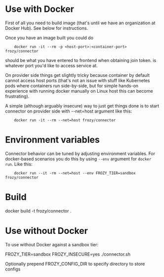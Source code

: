 # Use with Docker

First of all you need to build image (that's until we have an organization at
Docker Hub). See below for instructions.

Once you have an image built you could do

        docker run -it --rm -p <host-port>:<container-port> frozy/connector

<container-port> should be what you have entered to frontend when obtaining join
token. <host-port> is whatever port you'd like to access service at.

On provider side things get slightly tricky because container by default cannot
access host ports (that's not an issue with stuff like Kubernetes pods where
containers run side-by-side, but for simple hands-on experience with running
docker manually on Linux host this can become frustrating).

A simple (although arguably insecure) way to just get things done is to start
connector on provider side with --net=host argument like this:

        docker run -it --rm --net=host frozy/connector

# Environment variables

Connector behavior can be tuned by adjusting environment variables. For
docker-based scenarios you do this by using ```--env``` argument for ```docker run```.
Like this:

        docker run --it -rm --net=host --env FROZY_TIER=sandbox frozy/connector

# Build

docker build -t frozy/connector .

# Use without Docker

To use without Docker against a sandbox tier:

FROZY_TIER=sandbox FROZY_INSECURE=yes ./connector.sh

Optionally prepend FROZY_CONFIG_DIR to specify directory to store configs
